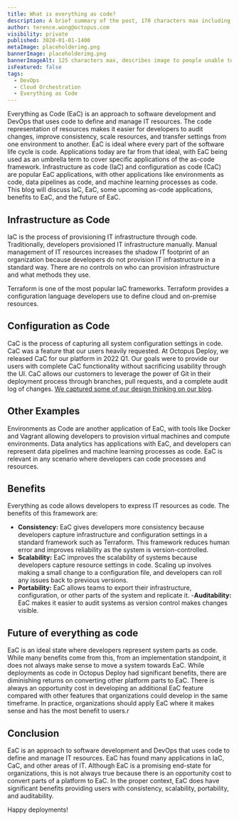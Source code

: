 ```yaml
---
title: What is everything as code?
description: A brief summary of the post, 170 characters max including spaces.
author: terence.wong@octopus.com
visibility: private
published: 3020-01-01-1400
metaImage: placeholderimg.png
bannerImage: placeholderimg.png
bannerImageAlt: 125 characters max, describes image to people unable to see it.
isFeatured: false
tags:
  - DevOps
  - Cloud Orchestration
  - Everything as Code
---
```


<!-- see https://github.com/OctopusDeploy/blog/blob/master/tags.txt for a comprehensive list of tags -->

Everything as Code (EaC) is an approach to software development and DevOps that uses code to define and manage IT resources. The code representation of resources makes it easier for developers to audit changes, improve consistency, scale resources, and transfer settings from one environment to another. EaC is ideal where every part of the software life cycle is code. Applications today are far from that ideal, with EaC being used as an umbrella term to cover specific applications of the as-code framework. Infrastructure as code (IaC) and configuration as code (CaC) are popular EaC applications, with other applications like environments as code, data pipelines as code, and machine learning processes as code. This blog will discuss IaC, EaC, some upcoming as-code applications, benefits to EaC, and the future of EaC.


## Infrastructure as Code

IaC is the process of provisioning IT infrastructure through code. Traditionally, developers provisioned IT infrastructure manually. Manual management of IT resources increases the shadow IT footprint of an organization because developers do not provision IT infrastructure in a standard way. There are no controls on who can provision infrastructure and what methods they use.

Terraform is one of the most popular IaC frameworks. Terraform provides a configuration language developers use to define cloud and on-premise resources.

## Configuration as Code

CaC is the process of capturing all system configuration settings in code. CaC was a feature that our users heavily requested. At Octopus Deploy, we released CaC for our platform in 2022 Q1. Our goals were to provide our users with complete CaC functionality without sacrificing usability through the UI. CaC allows our customers to leverage the power of Git in their deployment process through branches, pull requests, and a complete audit log of changes. [We captured some of our design thinking on our blog](https://octopus.com/blog/shaping-config-as-code).

## Other Examples

Environments as Code are another application of EaC, with tools like Docker and Vagrant allowing developers to provision virtual machines and compute environments. Data analytics has applications with EaC, and developers can represent data pipelines and machine learning processes as code. EaC is relevant in any scenario where developers can code processes and resources.

## Benefits

Everything as code allows developers to express IT resources as code. The benefits of this framework are:

- **Consistency:** EaC gives developers more consistency because developers capture infrastructure and configuration settings in a standard framework such as Terraform. This framework reduces human error and improves reliability as the system is version-controlled.
- **Scalability:** EaC improves the scalability of systems because developers capture resource settings in code. Scaling up involves making a small change to a configuration file, and developers can roll any issues back to previous versions.
- **Portability:** EaC allows teams to export their infrastructure, configuration, or other parts of the system and replicate it.
-**Auditability:** EaC makes it easier to audit systems as version control makes changes visible.

## Future of everything as code

EaC is an ideal state where developers represent system parts as code. While many benefits come from this, from an implementation standpoint, it does not always make sense to move a system towards EaC. While deployments as code in Octopus Deploy had significant benefits, there are diminishing returns on converting other platform parts to EaC. There is always an opportunity cost in developing an additional EaC feature compared with other features that organizations could develop in the same timeframe. In practice, organizations should apply EaC where it makes sense and has the most benefit to users.r

## Conclusion

EaC is an approach to software development and DevOps that uses code to define and manage IT resources. EaC has found many applications in IaC, CaC, and other areas of IT. Although EaC is a promising end-state for organizations, this is not always true because there is an opportunity cost to convert parts of a platform to EaC. In the proper context, EaC does have significant benefits providing users with consistency, scalability, portability, and auditability.

Happy deployments!
